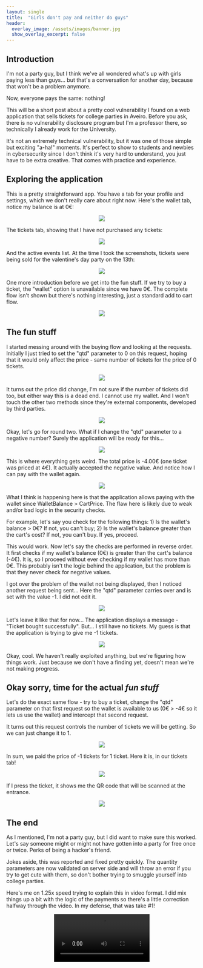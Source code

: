 ```yaml
---
layout: single
title:  "Girls don't pay and neither do guys"
header:
  overlay_image: /assets/images/banner.jpg
  show_overlay_excerpt: false
---
```


## Introduction

I'm not a party guy, but I think we've all wondered what's up with girls paying less than guys... but that's a conversation for another day, because that won't be a problem anymore.

Now, everyone pays the same: nothing!

This will be a short post about a pretty cool vulnerability I found on a web application that sells tickets for college parties in Aveiro. Before you ask, there is no vulnerability disclosure program but I'm a professor there, so technically I already work for the University. 

It's not an extremely technical vulnerability, but it was one of those simple but exciting "a-ha!" moments. It's perfect to show to students and newbies in cybersecurity since I don't think it's very hard to understand, you just have to be extra creative. That comes with practice and experience.


## Exploring the application

This is a pretty straightforward app. You have a tab for your profile and settings, which we don't really care about right now. Here's the wallet tab, notice my balance is at 0€:

<p align="center"> <img src="https://github.com/user-attachments/assets/001ea170-f381-480e-af61-c36484d23bfb"> </p>

The tickets tab, showing that I have not purchased any tickets:

<p align="center"> <img src="https://github.com/user-attachments/assets/64a44efe-0451-4f08-beb2-ba57de33b264"> </p>

And the active events list. At the time I took the screenshots, tickets were being sold for the valentine's day party on the 13th:

<p align="center"> <img src="https://github.com/user-attachments/assets/a64c1228-2c62-4bb1-9f5c-3c2201f617dc"> </p>

One more introduction before we get into the fun stuff. If we try to buy a ticket, the "wallet" option is unavailable since we have 0€. The complete flow isn't shown but there's nothing interesting, just a standard add to cart flow.

<p align="center"> <img src="https://github.com/user-attachments/assets/688ce004-ff75-4ded-b33c-e41e7aade4eb"> </p>


## The fun stuff

I started messing around with the buying flow and looking at the requests. Initially I just tried to set the "qtd" parameter to 0 on this request, hoping that it would only affect the price - same number of tickets for the price of 0 tickets.

<p align="center"> <img src="https://github.com/user-attachments/assets/ac16e4a6-b1ed-4bb6-945f-ae9196b78eef"> </p>

It turns out the price did change, I'm not sure if the number of tickets did too, but either way this is a dead end. I cannot use my wallet. And I won't touch the other two methods since they're external components, developed by third parties.

<p align="center"> <img src="https://github.com/user-attachments/assets/687484dd-5a00-4f3c-a313-0af8928f08c0"> </p>

Okay, let's go for round two. What if I change the "qtd" parameter to a negative number? Surely the application will be ready for this...

<p align="center"> <img src="https://github.com/user-attachments/assets/0de9efa7-e3c8-49b0-b20d-a55b607192eb"> </p>

This is where everything gets weird. The total price is -4.00€ (one ticket was priced at 4€). It actually accepted the negative value. And notice how I can pay with the wallet again.

<p align="center"> <img src="https://github.com/user-attachments/assets/bd06af9f-32be-47d0-bcda-9f13eec69d99"> </p>

What I think is happening here is that the application allows paying with the wallet since WalletBalance > CartPrice. The flaw here is likely due to weak and/or bad logic in the security checks.

For example, let's say you check for the following things: 1) Is the wallet's balance > 0€? If not, you can't buy; 2) Is the wallet's balance greater than the cart's cost? If not, you can't buy. If yes, proceed.

This would work. Now let's say the checks are performed in reverse order. It first checks if my wallet's balance (0€) is greater than the cart's balance (-4€). It is, so I proceed without ever checking if my wallet has more than 0€. This probably isn't the logic behind the application, but the problem is that they never check for negative values.

I got over the problem of the wallet not being displayed, then I noticed another request being sent... Here the "qtd" parameter carries over and is set with the value -1. I did not edit it. 

<p align="center"> <img src="https://github.com/user-attachments/assets/154702aa-7190-4e59-ad85-ab80918c0a81"> </p>


Let's leave it like that for now... The application displays a message - "Ticket bought successfully". But... I still have no tickets. My guess is that the application is trying to give me -1 tickets.

<p align="center"> <img src="https://github.com/user-attachments/assets/fb0b85db-f043-45af-b41e-2a6c07121080"> </p>

Okay, cool. We haven't really exploited anything, but we're figuring how things work. Just because we don't have a finding yet, doesn't mean we're not making progress.


## Okay sorry, time for the actual _fun stuff_

Let's do the exact same flow - try to buy a ticket, change the "qtd" parameter on that first request so the wallet is available to us (0€ > -4€ so it lets us use the wallet) and intercept that second request.

It turns out this request controls the number of tickets we will be getting. So we can just change it to 1.

<p align="center"> <img src="https://github.com/user-attachments/assets/8f7d86ab-7ce1-4ee2-bad0-46aa5c29ed40"> </p>

In sum, we paid the price of -1 tickets for 1 ticket. Here it is, in our tickets tab!

<p align="center"> <img src="https://github.com/user-attachments/assets/badd63ae-39c9-4a9b-91aa-044ffe1aede0"> </p>

If I press the ticket, it shows me the QR code that will be scanned at the entrance.

<p align="center"> <img src="https://github.com/user-attachments/assets/2d36d4ff-76e9-4f56-bd3a-34e938e2f58f"> </p>


## The end

As I mentioned, I'm not a party guy, but I did want to make sure this worked. Let's say someone might or might not have gotten into a party for free once or twice. Perks of being a hacker's friend.

Jokes aside, this was reported and fixed pretty quickly. The quantity parameters are now validated on server side and will throw an error if you try to get cute with them, so don't bother trying to smuggle yourself into college parties.

Here's me on 1.25x speed trying to explain this in video format. I did mix things up a bit with the logic of the payments so there's a little correction halfway through the video. In my defense, that was take #1!

<p align="center"> <video width="50%" controls> <source src="https://github.com/BrunoCaseiro/brunocaseiro.github.io/raw/refs/heads/master/_posts/poc.mp4" type="video/mp4"></video></p>

